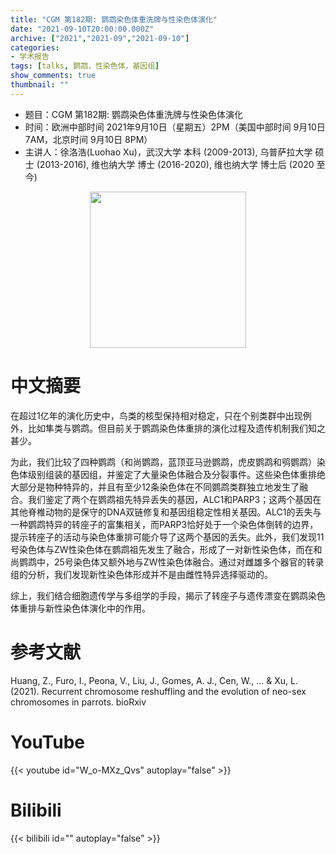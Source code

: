 ```yaml
---
title: "CGM 第182期: 鹦鹉染色体重洗牌与性染色体演化"
date: "2021-09-10T20:00:00.000Z"
archive: ["2021","2021-09","2021-09-10"]
categories:
- 学术报告
tags: [talks, 鹦鹉，性染色体，基因组]
show_comments: true
thumbnail: ""
---
```


- 题目：CGM 第182期: 鹦鹉染色体重洗牌与性染色体演化
- 时间：欧洲中部时间 2021年9月10日（星期五）2PM（美国中部时间 9月10日 7AM，北京时间 9月10日 8PM）
- 主讲人：徐洛浩(Luohao Xu)，武汉大学 本科 (2009-2013), 乌普萨拉大学 硕士 (2013-2016), 维也纳大学 博士 (2016-2020), 维也纳大学 博士后 (2020 至今)
<div align="center">
<img src="https://i.ibb.co/vH7g6P7/We-Chat-Image-20210903154239.jpg" height=250>
</div>

# 中文摘要

在超过1亿年的演化历史中，鸟类的核型保持相对稳定，只在个别类群中出现例外，比如隼类与鹦鹉。但目前关于鹦鹉染色体重排的演化过程及遗传机制我们知之甚少。

为此，我们比较了四种鹦鹉（和尚鹦鹉，蓝顶亚马逊鹦鹉，虎皮鹦鹉和鸮鹦鹉）染色体级别组装的基因组，并鉴定了大量染色体融合及分裂事件。这些染色体重排绝大部分是物种特异的，并且有至少12条染色体在不同鹦鹉类群独立地发生了融合。我们鉴定了两个在鹦鹉祖先特异丢失的基因，ALC1和PARP3；这两个基因在其他脊椎动物的是保守的DNA双链修复和基因组稳定性相关基因。ALC1的丢失与一种鹦鹉特异的转座子的富集相关，而PARP3恰好处于一个染色体倒转的边界，提示转座子的活动与染色体重排可能介导了这两个基因的丢失。此外，我们发现11号染色体与ZW性染色体在鹦鹉祖先发生了融合，形成了一对新性染色体，而在和尚鹦鹉中，25号染色体又额外地与ZW性染色体融合。通过对雌雄多个器官的转录组的分析，我们发现新性染色体形成并不是由雌性特异选择驱动的。

综上，我们结合细胞遗传学与多组学的手段，揭示了转座子与遗传漂变在鹦鹉染色体重排与新性染色体演化中的作用。


# 参考文献

Huang, Z., Furo, I., Peona, V., Liu, J., Gomes, A. J., Cen, W., ... & Xu, L. (2021). Recurrent chromosome reshuffling and the evolution of neo-sex chromosomes in parrots. bioRxiv

# YouTube

{{< youtube id="W_o-MXz_Qvs" autoplay="false" >}}

# Bilibili

{{< bilibili id="" autoplay="false" >}}

